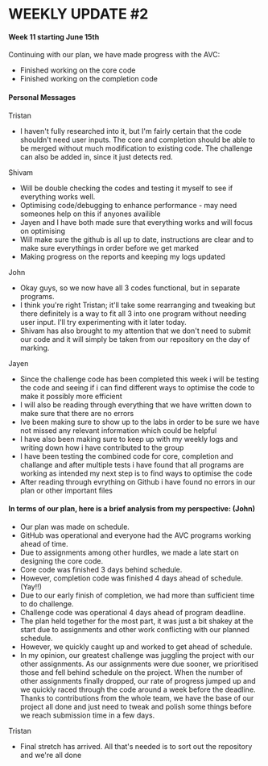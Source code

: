 # WEEKLY UPDATE #2

#### Week 11 starting June 15th
Continuing with our plan, we have made progress with the AVC:

- Finished working on the core code
- Finished working on the completion code

#### Personal Messages

Tristan
- I haven't fully researched into it, but I'm fairly certain that the code shouldn't need user inputs. The core and completion should be able to be merged without much modification to existing code. The challenge can also be added in, since it just detects red.


Shivam 
- Will be double checking the codes and testing it myself to see if everything works well. 
- Optimising code/debugging to enhance performance - may need someones help on this if anyones availible
- Jayen and I have both made sure that everything works and will focus on optimising
- Will make sure the github is all up to date, instructions are clear and to make sure everythings in order before we get marked  
- Making progress on the reports and keeping my logs updated


John
- Okay guys, so we now have all 3 codes functional, but in separate programs.
- I think you're right Tristan; it'll take some rearranging and tweaking but there definitely is a way to fit all 3 into one program without needing user input. I'll try experimenting with it later today.
- Shivam has also brought to my attention that we don't need to submit our code and it will simply be taken from our repository on the day of marking.

Jayen
- Since the challenge code has been completed this week i will be testing the code and seeing if i can find different ways to optimise the code to make it possibly more efficient
- I will also be reading through everything that we have written down to make sure that there are no errors
- Ive been making sure to show up to the labs in order to be sure we have not missed any relevant information which could be helpful
- I have also been making sure to keep up with my weekly logs and writing down how i have contributed to the group
- I have been testing the combined code for core, completion and challange and after multiple tests i have found that all programs are working as intended my next step is to find ways to optimise the code 
- After reading through evrything on Github i have found no errors in our plan or other important files

#### In terms of our plan, here is a brief analysis from my perspective: (John)
- Our plan was made on schedule.
- GitHub was operational and everyone had the AVC programs working ahead of time.
- Due to assignments among other hurdles, we made a late start on designing the core code.
- Core code was finished 3 days behind schedule.
- However, completion code was finished 4 days ahead of schedule. (Yay!!)
- Due to our early finish of completion, we had more than sufficient time to do challenge.
- Challenge code was operational 4 days ahead of program deadline.
- The plan held together for the most part, it was just a bit shakey at the start due to assignments and other work conflicting with our planned schedule.
- However, we quickly caught up and worked to get ahead of schedule.
- In my opinion, our greatest challenge was juggling the project with our other assignments. As our assignments were due sooner, we prioritised those and fell behind schedule on the project. When the number of other assignments finally dropped, our rate of progress jumped up and we quickly raced through the code around a week before the deadline. Thanks to contributions from the whole team, we have the base of our project all done and just need to tweak and polish some things before we reach submission time in a few days.

Tristan
- Final stretch has arrived. All that's needed is to sort out the repository and we're all done
